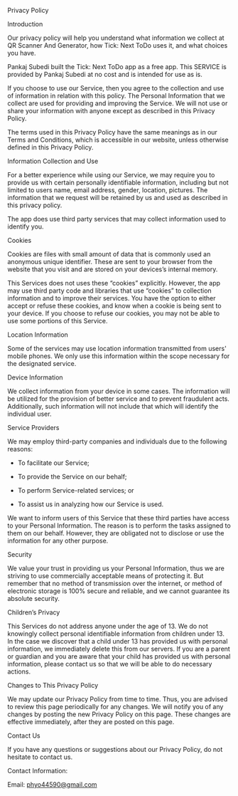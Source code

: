 Privacy Policy  

Introduction

Our privacy policy will help you understand what information we collect at QR Scanner And Generator, how Tick: Next ToDo uses it, and what choices you have.

Pankaj Subedi built the Tick: Next ToDo app as a free app. This SERVICE is provided by Pankaj Subedi at no cost and is intended for use as is.

If you choose to use our Service, then you agree to the collection and use of information in  relation with this policy. The Personal Information that we collect are used for providing and improving the Service. We will not use or share your information with anyone except as described in this Privacy Policy.  

The terms used in this Privacy Policy have the same meanings as in our Terms and Conditions, which is accessible in our website, unless otherwise  defined in this Privacy Policy.

Information Collection and Use  

For a better experience while using our Service, we may require you to provide us with certain personally identifiable information, including but not limited to users name, email address, gender, location, pictures. The information that we request will be retained by us and used as described in this privacy policy.  

The app does use third party services that may collect information used to identify you. 

Cookies  

Cookies are files with small amount of data that is commonly used an anonymous unique identifier. These are sent to your browser from the website that you visit and are stored on your devices’s internal memory.  

This Services does not uses these “cookies” explicitly. However, the app may use third party code and libraries that use “cookies” to collection information and to improve their services. You have the option  to either accept or refuse these cookies, and know when a cookie is being sent to your device. If you choose to refuse our cookies, you may not be able to use some portions of this Service.  

Location Information  

Some of the services may use location information transmitted from users' mobile phones. We only use this information within the scope necessary for the designated service.  

Device Information  

We collect information from your device in some cases. The information will be utilized for the provision of better service and to prevent fraudulent acts. Additionally, such information will not include that which will identify the individual user.  

Service Providers  

We may employ third-party companies and individuals due to the following reasons:  

* To facilitate our Service;

* To provide the Service on our behalf;

* To perform Service-related services; or

* To assist us in analyzing how our Service is used.  

We want to inform users of this Service that these third parties have access to your Personal Information. The reason is to perform the tasks assigned to them on our behalf. However, they are obligated not to disclose or use the information for any other purpose.  

Security  

We value your trust in providing us your Personal Information, thus we are striving to use commercially acceptable means of protecting it. But remember that no method of transmission over  the internet, or method of electronic storage is 100% secure and reliable, and we cannot guarantee its absolute security.  

Children’s Privacy  

This Services do not address anyone under the age of 13. We do not knowingly collect personal identifiable information from children under 13. In the case we discover that a child under 13 has provided us with personal information, we immediately delete this from our servers. If you  are  a  parent  or  guardian and you are aware that your child has provided us with personal information, please contact us so that we will be able to do necessary actions.  

Changes to This Privacy Policy  

We may update our Privacy Policy from time to time. Thus, you are advised to review this page periodically for any changes. We will notify you of any changes by posting the new Privacy Policy on this page. These changes are effective immediately, after they are posted on this page.  

Contact Us  

If you have any questions or suggestions about our Privacy Policy, do not hesitate to contact us.  

Contact Information:  

Email: phyo44590@gmail.com

